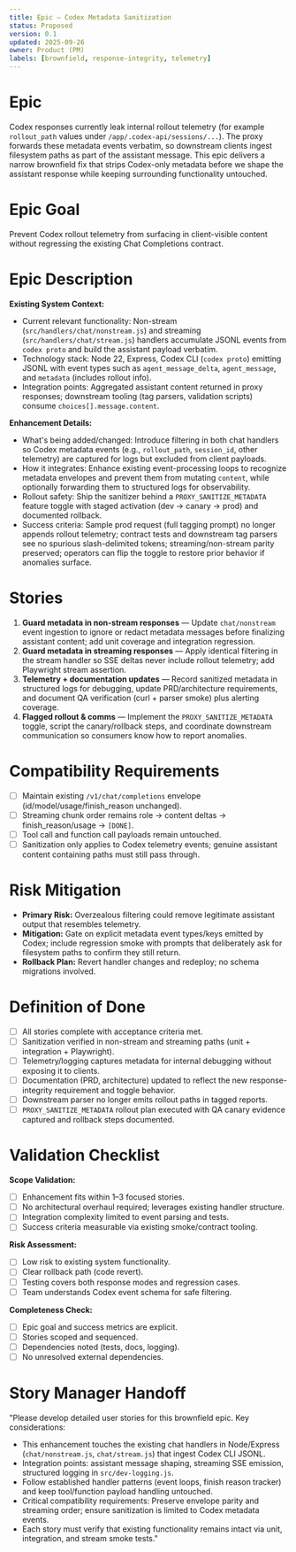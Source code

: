 ```yaml
---
title: Epic — Codex Metadata Sanitization
status: Proposed
version: 0.1
updated: 2025-09-26
owner: Product (PM)
labels: [brownfield, response-integrity, telemetry]
---
```


# Epic

Codex responses currently leak internal rollout telemetry (for example `rollout_path` values under `/app/.codex-api/sessions/...`). The proxy forwards these metadata events verbatim, so downstream clients ingest filesystem paths as part of the assistant message. This epic delivers a narrow brownfield fix that strips Codex-only metadata before we shape the assistant response while keeping surrounding functionality untouched.

# Epic Goal

Prevent Codex rollout telemetry from surfacing in client-visible content without regressing the existing Chat Completions contract.

# Epic Description

**Existing System Context:**

- Current relevant functionality: Non-stream (`src/handlers/chat/nonstream.js`) and streaming (`src/handlers/chat/stream.js`) handlers accumulate JSONL events from `codex proto` and build the assistant payload verbatim.
- Technology stack: Node 22, Express, Codex CLI (`codex proto`) emitting JSONL with event types such as `agent_message_delta`, `agent_message`, and `metadata` (includes rollout info).
- Integration points: Aggregated assistant content returned in proxy responses; downstream tooling (tag parsers, validation scripts) consume `choices[].message.content`.

**Enhancement Details:**

- What's being added/changed: Introduce filtering in both chat handlers so Codex metadata events (e.g., `rollout_path`, `session_id`, other telemetry) are captured for logs but excluded from client payloads.
- How it integrates: Enhance existing event-processing loops to recognize metadata envelopes and prevent them from mutating `content`, while optionally forwarding them to structured logs for observability.
- Rollout safety: Ship the sanitizer behind a `PROXY_SANITIZE_METADATA` feature toggle with staged activation (dev → canary → prod) and documented rollback.
- Success criteria: Sample prod request (full tagging prompt) no longer appends rollout telemetry; contract tests and downstream tag parsers see no spurious slash-delimited tokens; streaming/non-stream parity preserved; operators can flip the toggle to restore prior behavior if anomalies surface.

# Stories

1. **Guard metadata in non-stream responses** — Update `chat/nonstream` event ingestion to ignore or redact metadata messages before finalizing assistant content; add unit coverage and integration regression.
2. **Guard metadata in streaming responses** — Apply identical filtering in the stream handler so SSE deltas never include rollout telemetry; add Playwright stream assertion.
3. **Telemetry + documentation updates** — Record sanitized metadata in structured logs for debugging, update PRD/architecture requirements, and document QA verification (curl + parser smoke) plus alerting coverage.
4. **Flagged rollout & comms** — Implement the `PROXY_SANITIZE_METADATA` toggle, script the canary/rollback steps, and coordinate downstream communication so consumers know how to report anomalies.

# Compatibility Requirements

- [ ] Maintain existing `/v1/chat/completions` envelope (id/model/usage/finish_reason unchanged).
- [ ] Streaming chunk order remains role → content deltas → finish_reason/usage → `[DONE]`.
- [ ] Tool call and function call payloads remain untouched.
- [ ] Sanitization only applies to Codex telemetry events; genuine assistant content containing paths must still pass through.

# Risk Mitigation

- **Primary Risk:** Overzealous filtering could remove legitimate assistant output that resembles telemetry.
- **Mitigation:** Gate on explicit metadata event types/keys emitted by Codex; include regression smoke with prompts that deliberately ask for filesystem paths to confirm they still return.
- **Rollback Plan:** Revert handler changes and redeploy; no schema migrations involved.

# Definition of Done

- [ ] All stories complete with acceptance criteria met.
- [ ] Sanitization verified in non-stream and streaming paths (unit + integration + Playwright).
- [ ] Telemetry/logging captures metadata for internal debugging without exposing it to clients.
- [ ] Documentation (PRD, architecture) updated to reflect the new response-integrity requirement and toggle behavior.
- [ ] Downstream parser no longer emits rollout paths in tagged reports.
- [ ] `PROXY_SANITIZE_METADATA` rollout plan executed with QA canary evidence captured and rollback steps documented.

# Validation Checklist

**Scope Validation:**

- [ ] Enhancement fits within 1–3 focused stories.
- [ ] No architectural overhaul required; leverages existing handler structure.
- [ ] Integration complexity limited to event parsing and tests.
- [ ] Success criteria measurable via existing smoke/contract tooling.

**Risk Assessment:**

- [ ] Low risk to existing system functionality.
- [ ] Clear rollback path (code revert).
- [ ] Testing covers both response modes and regression cases.
- [ ] Team understands Codex event schema for safe filtering.

**Completeness Check:**

- [ ] Epic goal and success metrics are explicit.
- [ ] Stories scoped and sequenced.
- [ ] Dependencies noted (tests, docs, logging).
- [ ] No unresolved external dependencies.

# Story Manager Handoff

"Please develop detailed user stories for this brownfield epic. Key considerations:

- This enhancement touches the existing chat handlers in Node/Express (`chat/nonstream.js`, `chat/stream.js`) that ingest Codex CLI JSONL.
- Integration points: assistant message shaping, streaming SSE emission, structured logging in `src/dev-logging.js`.
- Follow established handler patterns (event loops, finish reason tracker) and keep tool/function payload handling untouched.
- Critical compatibility requirements: Preserve envelope parity and streaming order; ensure sanitization is limited to Codex metadata events.
- Each story must verify that existing functionality remains intact via unit, integration, and stream smoke tests."
